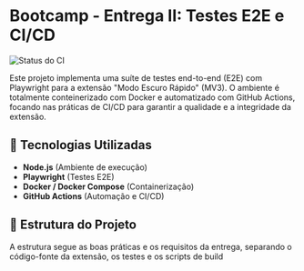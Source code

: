 # Bootcamp - Entrega II: Testes E2E e CI/CD

![Status do CI](https://github.com/SEU-USUARIO/SEU-REPOSITORIO/actions/workflows/ci.yml/badge.svg)

Este projeto implementa uma suíte de testes end-to-end (E2E) com Playwright para a extensão "Modo Escuro Rápido" (MV3). O ambiente é totalmente conteinerizado com Docker e automatizado com GitHub Actions, focando nas práticas de CI/CD para garantir a qualidade e a integridade da extensão.

## 🚀 Tecnologias Utilizadas

* **Node.js** (Ambiente de execução)
* **Playwright** (Testes E2E)
* **Docker / Docker Compose** (Containerização)
* **GitHub Actions** (Automação e CI/CD)

## 📁 Estrutura do Projeto

A estrutura segue as boas práticas e os requisitos da entrega, separando o código-fonte da extensão, os testes e os scripts de build
